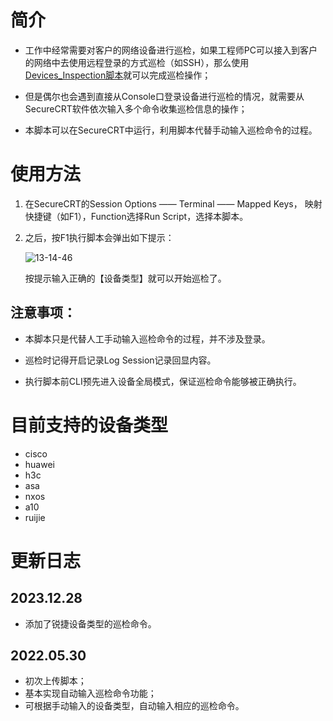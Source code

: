 ﻿# 简介

- 工作中经常需要对客户的网络设备进行巡检，如果工程师PC可以接入到客户的网络中去使用远程登录的方式巡检（如SSH），那么使用[Devices_Inspection脚本](https://github.com/icefire-ken/Devices_Inspection)就可以完成巡检操作；

- 但是偶尔也会遇到直接从Console口登录设备进行巡检的情况，就需要从SecureCRT软件依次输入多个命令收集巡检信息的操作；

- 本脚本可以在SecureCRT中运行，利用脚本代替手动输入巡检命令的过程。 

# 使用方法

1. 在SecureCRT的Session Options —— Terminal —— Mapped Keys， 映射快捷键（如F1），Function选择Run Script，选择本脚本。

2. 之后，按F1执行脚本会弹出如下提示：

   ![13-14-46](https://github.com/icefire-ken/SecureCRT_Script/assets/26742041/0b6db060-fc07-487c-9f3e-865f17357fea)

   按提示输入正确的【设备类型】就可以开始巡检了。

## 注意事项：

- 本脚本只是代替人工手动输入巡检命令的过程，并不涉及登录。

- 巡检时记得开启记录Log Session记录回显内容。

- 执行脚本前CLI预先进入设备全局模式，保证巡检命令能够被正确执行。

# 目前支持的设备类型

- cisco
- huawei
- h3c
- asa
- nxos
- a10
- ruijie

# 更新日志

## 2023.12.28

- 添加了锐捷设备类型的巡检命令。

## 2022.05.30

- 初次上传脚本；
- 基本实现自动输入巡检命令功能；
- 可根据手动输入的设备类型，自动输入相应的巡检命令。
